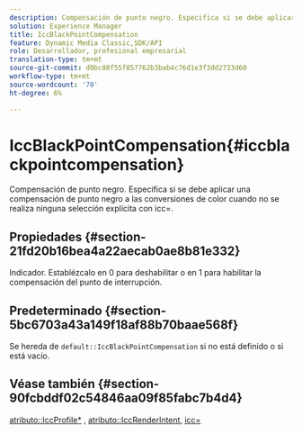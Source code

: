 ```yaml
---
description: Compensación de punto negro. Especifica si se debe aplicar una compensación de punto negro a las conversiones de color cuando no se realiza ninguna selección explícita con icc=.
solution: Experience Manager
title: IccBlackPointCompensation
feature: Dynamic Media Classic,SDK/API
role: Desarrollador, profesional empresarial
translation-type: tm+mt
source-git-commit: d0bc88f55f857762b3bab4c76d1e3f3dd2733d60
workflow-type: tm+mt
source-wordcount: '78'
ht-degree: 6%

---
```



# IccBlackPointCompensation{#iccblackpointcompensation}

Compensación de punto negro. Especifica si se debe aplicar una compensación de punto negro a las conversiones de color cuando no se realiza ninguna selección explícita con icc=.

## Propiedades {#section-21fd20b16bea4a22aecab0ae8b81e332}

Indicador. Establézcalo en 0 para deshabilitar o en 1 para habilitar la compensación del punto de interrupción.

## Predeterminado {#section-5bc6703a43a149f18af88b70baae568f}

Se hereda de `default::IccBlackPointCompensation` si no está definido o si está vacío.

## Véase también {#section-90fcbddf02c54846aa09f85fabc7b4d4}

[atributo::IccProfile*](../../../../../ir-api/material-cat/image-rendering-api-ref/c-ir-material-catalog/c-ir-attributes-reference/r-ir-iccprofilergb.md#reference-cdaad25b155646ffa382d722fd324b30) ,  [atributo::IccRenderIntent](../../../../../ir-api/material-cat/image-rendering-api-ref/c-ir-material-catalog/c-ir-attributes-reference/r-ir-iccrenderintent.md#reference-3b80b7a4c25545a593c5076f318b5c40),  [icc=](../../../../../ir-api/http-protocol/image-rendering-api-ref/c-ir-http-protocol-ref/c-ir-http-protocol-command-reference/r-ir-icc.md#reference-86a2fff3cef24982ad2063d977a16e06)
